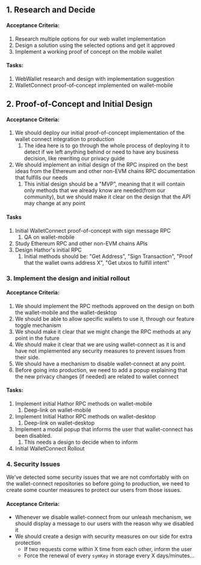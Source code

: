 
## 1. Research and Decide

#### Acceptance Criteria:
1. Research multiple options for our web wallet implementation
2. Design a solution using the selected options and get it approved
3. Implement a working proof of concept on the mobile wallet

#### Tasks:
1. WebWallet research and design with implementation suggestion
2. WalletConnect proof-of-concept implemented on wallet-mobile 

## 2. Proof-of-Concept and Initial Design

#### Acceptance Criteria:
1. We should deploy our initial proof-of-concept implementation of the wallet connect integration to production
	1. The idea here is to go through the whole process of deploying it to detect if we left anything behind or need to have any business decision, like rewriting our privacy guide
2. We should implement an initial design of the RPC inspired on the best ideas from the Ethereum and other non-EVM chains RPC documentation that fulfills our needs
	1. This initial design should be a "MVP", meaning that it will contain only methods that we already know are needed(from our community), but we should make it clear on the design that the API may change at any point

#### Tasks
1. Initial WalletConnect proof-of-concept with sign message RPC
	1. QA on wallet-mobile
2. Study Ethereum RPC and other non-EVM chains APIs
3. Design Hathor's initial RPC
	1. Initial methods should be: "Get Address", "Sign Transaction", "Proof that the wallet owns address X", "Get utxos to fulfill intent"


### 3. Implement the design and initial rollout

#### Acceptance Criteria:
1. We should implement the RPC methods approved on the design on both the wallet-mobile and the wallet-desktop
2. We should be able to allow specific wallets to use it, through our feature toggle mechanism
3. We should make it clear that we might change the RPC methods at any point in the future
4. We should make it clear that we are using wallet-connect as it is and have not implemented any security measures to prevent issues from their side.
5. We should have a mechanism to disable wallet-connect at any point.
6. Before going into production, we need to add a popup explaining that the new privacy changes (if needed) are related to wallet connect

#### Tasks:
1. Implement initial Hathor RPC methods on wallet-mobile
	1. Deep-link on wallet-mobile
2. Implement Initial Hathor RPC methods on wallet-desktop
	1. Deep-link on wallet-desktop
3. Implement a modal popup that informs the user that wallet-connect has been disabled.
	1. This needs a design to decide when to inform 
4. Initial WalletConnect Rollout

### 4. Security Issues

We've detected some security issues that we are not comfortably with on the wallet-connect repositories so before going to production, we need to create some counter measures to protect our users from those issues.

#### Acceptance Criteria:
- Whenever we disable wallet-connect from our unleash mechanism, we should display a message to our users with the reason why we disabled it
- We should create a design with security measures on our side for extra protection
	- If two requests come within X time from each other, inform the user
	- Force the renewal of every `symKey` in storage every X days/minutes...
